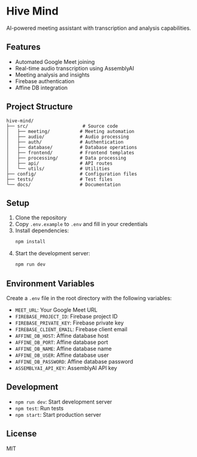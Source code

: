# Hive Mind

AI-powered meeting assistant with transcription and analysis capabilities.

## Features

- Automated Google Meet joining
- Real-time audio transcription using AssemblyAI
- Meeting analysis and insights
- Firebase authentication
- Affine DB integration

## Project Structure

```
hive-mind/
├── src/                    # Source code
│   ├── meeting/           # Meeting automation
│   ├── audio/             # Audio processing
│   ├── auth/              # Authentication
│   ├── database/          # Database operations
│   ├── frontend/          # Frontend templates
│   ├── processing/        # Data processing
│   ├── api/               # API routes
│   └── utils/             # Utilities
├── config/                # Configuration files
├── tests/                 # Test files
└── docs/                  # Documentation
```

## Setup

1. Clone the repository
2. Copy `.env.example` to `.env` and fill in your credentials
3. Install dependencies:
   ```bash
   npm install
   ```
4. Start the development server:
   ```bash
   npm run dev
   ```

## Environment Variables

Create a `.env` file in the root directory with the following variables:

- `MEET_URL`: Your Google Meet URL
- `FIREBASE_PROJECT_ID`: Firebase project ID
- `FIREBASE_PRIVATE_KEY`: Firebase private key
- `FIREBASE_CLIENT_EMAIL`: Firebase client email
- `AFFINE_DB_HOST`: Affine database host
- `AFFINE_DB_PORT`: Affine database port
- `AFFINE_DB_NAME`: Affine database name
- `AFFINE_DB_USER`: Affine database user
- `AFFINE_DB_PASSWORD`: Affine database password
- `ASSEMBLYAI_API_KEY`: AssemblyAI API key

## Development

- `npm run dev`: Start development server
- `npm test`: Run tests
- `npm start`: Start production server

## License

MIT 